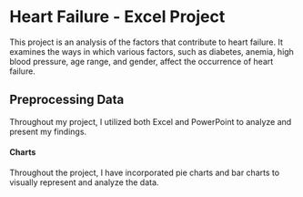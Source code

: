 # Heart Failure - Excel Project
This project is an analysis of the factors that contribute to heart failure. It examines the ways in which various factors, such as diabetes, anemia, high blood pressure, age range, and gender, affect the occurrence of heart failure.


## Preprocessing Data
Throughout my project, I utilized both Excel and PowerPoint to analyze and present my findings.

#### Charts
Throughout the project, I have incorporated pie charts and bar charts to visually represent and analyze the data.

